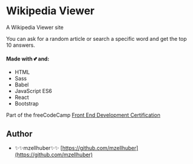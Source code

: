 # Wikipedia Viewer

A Wikipedia Viewer site

You can ask for a random article or search a specific word and get the top 10 answers.

#### Made with 💕 and:
* HTML
* Sass
* Babel
* JavaScript ES6
* React
* Bootstrap

Part of the freeCodeCamp [Front End Development Certification](https://www.freecodecamp.org/map-aside#collapseFront-End-Development-Certification)


## Author

* ✨✨mzellhuber✨✨ [https://github.com/mzellhuber](https://github.com/mzellhuber)